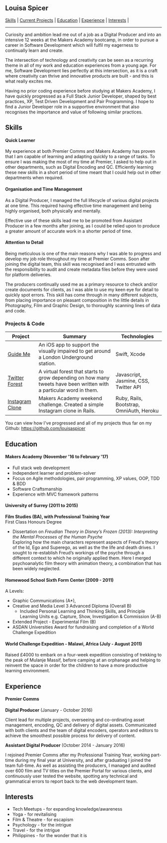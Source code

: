 ## Louisa Spicer

[Skills](#skills) | [Current Projects](#projects) | [Education](#education) | [Experience](#experience) | [Interests](#interests) |
***
Curiosity and ambition lead me out of a job as a Digital Producer and into an intensive 12 weeks at the Makers Academy bootcamp, in order to pursue a career in Software Development which will fulfil my eagerness to continually learn and create.

The intersection of technology and creativity can be seen as a recurring theme in all of my work and education experiences from a young age. For me, Software Development lies perfectly at this intersection, as it is a craft where creativity can thrive and innovative products are built - and this is what really excites me.

Having no prior coding experience before studying at Makers Academy, I have quickly progressed as a Full Stack Junior Developer, shaped by best practices, XP, Test Driven Development and Pair Programming. I hope to find a Junior Developer role in a supportive environment that also recognises the importance and value of following similar practices.

## <a name="skills">Skills</a>

#### Quick Learner

My experience at both Premier Comms and Makers Academy has proven that I am capable of learning and adapting quickly to a range of tasks. To ensure I was making the most of my time at Premier, I asked to help out in other departments, such as Digital Encoding and QC. Efficiently learning these new skills in a short period of time meant that I could help out in other departments when required.

#### Organisation and Time Management

As a Digital Producer, I managed the full lifecycle of various digital projects at one time. This required having effective time management and being highly organised, both physically and mentally.

Effective use of these skills lead me to be promoted from Assistant Producer in a few months after joining, as I could be relied upon to produce a greater amount of accurate work in a shorter period of time.

#### Attention to Detail

Being meticulous is one of the main reasons why I was able to progress and develop my job role throughout my time at Premier Comms. Soon after joining the digital team, this skill was recognised and I was entrusted with the responsibility to audit and create metadata files before they were used for platform deliveries.

The producers continually used me as a primary resource to check and/or create documents for clients, as I was able to use my keen eye for detail to quickly spot errors. This skill has come through in many different subjects, from placing importance on pleasant composition in the little details in Photography, Film and Graphic Design, to thoroughly scanning lines of data and code.

### <a name="projects">Projects & Code</a>
Project | Summary | Technologies
--- | --- | --- |
[Guide Me](https://github.com/aabolade/GuideMe) | An iOS app to support the visually impaired to get around a London Underground station. |Swift, Xcode
[Twitter Forest](https://github.com/louisaspicer/twitter_forest)| A virtual forest that starts to grow depending on how many tweets have been written with a particular word in them.| Javascript, Jasmine, CSS, Twitter API
[Instagram Clone](https://github.com/louisaspicer/instagram-challenge)| Makers Academy weekend challenge. Created a simple Instagram clone in Rails.| Ruby, Rails, Bootstrap, OmniAuth, Heroku

You can view how I've progressed and all of my projects thus far on my Github: https://github.com/louisaspicer

##  <a name="education">Education</a>

#### Makers Academy (November '16 to February '17)

- Full stack web development
- Independent learner and problem-solver
- Focus on Agile methodologies, pair programming, XP values, OOP, TDD & BDD
- Software Craftsmanship
- Experience with MVC framework patterns

#### University of Surrey (2011 to 2015)

**Film Studies (BA), with Professional Training Year**  
First Class Honours Degree  

- Dissertation on *Freudian Theory in Disney’s Frozen (2013): Interpreting the Mental Processes of the Human Psyche*  
Exploring how the main characters represent aspects of Freud's theory of the Id, Ego and Superego, as well as the the life and death drives. I sought to re-establish Freud’s workings of the psyche through a different context to which he originally applied them. Here I merged psychoanalytic film theory with animation theory, a combination that has been widely neglected.

#### Homewood School Sixth Form Center (2009 - 2011)

A Levels:
- Graphic Communications (A*),
- Creative and Media Level 3 Advanced Diploma (Overall B)
  * Included Personal Learning and Thinking Skills, and Principle Learning Units e.g. Capture, Show, Investigation & Commission (A-B)
- Extended Project - Experimental Film (B)
- ASDAN Universities Award for fundraising and completion of a World Challenge Expedition

#### World Challenge Expedition - Malawi, Africa (July - August 2011)

Raised £4000 to embark on a four-week expedition consisting of trekking to the peak of Mulanje Massif, before camping at an orphanage and helping to reinvent the space in order for the children to have a more productive learning environment.

##  <a name="experience">Experience</a>

#### Premier Comms    
**Digital Producer** (January - October 2016)

  Client lead for multiple projects, overseeing and co-ordinating asset management, encoding, QC and delivery of digital assets. Communicated with both clients and the team of digital encoders, operators and editors to achieve the smoothest possible process for delivery of content.

**Assistant Digital Producer** (October 2014 - January 2016)

  I rejoined Premier Comms after my Professional Training Year, working part-time during my final year at University, and after graduating I joined the team full-time. As well as assisting the producers, I managed and audited over 600 film and TV titles on the Premier Portal for various clients, and continuously user tested the website, spotting any technical and grammatical errors to report back to the web development team.

##  <a name="interests">Interests</a>
- Tech Meetups - for expanding knowledge/awareness
- Yoga - for revitalising
- Film & Theatre - for escapism  
- Psychology - for the intrigue  
- Travel - for the intrigue  
- Philippines - for the wonder that it is
